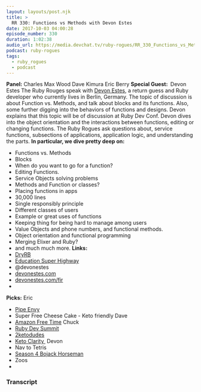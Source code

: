 ```yaml
---
layout: layouts/post.njk
title: >
  RR 330: Functions vs Methods with Devon Estes
date: 2017-10-03 04:00:28
episode_number: 330
duration: 1:02:38
audio_url: https://media.devchat.tv/ruby-rogues/RR_330_Functions_vs_Methods_with_Devon_Estes_mixdown.mp3
podcast: ruby-rogues
tags:
  - ruby_rogues
  - podcast
---
```


**Panel:** Charles Max Wood Dave Kimura Eric Berry **Special Guest:&nbsp;** Devon Estes The Ruby Rouges speak with [Devon Estes](https://github.com/devonestes), a return guess and Ruby developer who currently lives in Berlin, Germany. The topic of discussion is about Function vs. Methods, and talk about blocks and its functions. Also, some further digging into the behaviors of functions and designs. Devon explains that this topic will be of discussion at Ruby Dev Conf. Devon dives into the object orientation and the interactions between functions, editing or changing functions. The Ruby Rogues ask questions about, service functions, subsections of applications, application logic, and understanding the parts. **In particular, we dive pretty deep on:**

- Functions vs. Methods
- Blocks
- When do you want to go for a function?
- Editing Functions.
- Service Objects solving problems
- Methods and Function or classes?
- Placing functions in apps
- 30,000 lines
- Single responsibly principle
- Different classes of users
- Example or great uses of functions
- Keeping thing for being hard to manage among users
- Value Objects and phone numbers, and functional methods.
- Object orientation and functional programming
- Merging Elixer and Ruby?
- and much much more.
  **Links:&nbsp;**
- [DryRB](https://github.com/dry-rb/dry-rb.org)
- [Education Super Highway](https://www.educationsuperhighway.org)
- @devonestes
- [devonestes.com](http://devonestes.com)
- [devonestes.com/fir](http://devonestes.com/fir)
-

**Picks:** Eric

- [Pipe Envy](https://github.com/hopsoft/pipe_envy)
- Super Free Cheese Cake - Keto friendly
  Dave
- [Amazon Free Time](https://www.amazon.com/Amazon-FreeTime-Unlimited-Monthly-Subscription/dp/B01I499BNA)
  Chuck
- [Ruby Dev Summit](https://rubydevsummit.com)
- [2ketodudes](http://2ketodudes.com)
- [Keto Clarity&nbsp;](https://www.audible.com/t2/title?cvo_campaign=250472289&gclid=Cj0KCQjwgb3OBRDNARIsAOyZbxDpglkwzVIYxEHZyf7cMj8f7cdPiYuWLOmBIATFyCmhckNVZPYI-mQaAp2AEALw_wcB&pcrid=152675288612&Matchtype=e&mkwid=suZPzHFHw_dc&pmt=e&asin=B00NMSJMA6&cvosrc=ppc.google.keto+clarity&cvo_crid=152675288612&source_code=GO1GB907ESH060513&pkw=keto+clarity)
  Devon
- Nav to Tetris
- [Season 4 Bojack Horseman](https://www.netflix.com/title/70300800)
- Zoos
-

### Transcript
